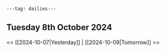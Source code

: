 ```
---tag: dailies---
```

## Tuesday 8th October 2024


<< [[2024-10-07|Yesterday]] | [[2024-10-09|Tomorrow]] >>




